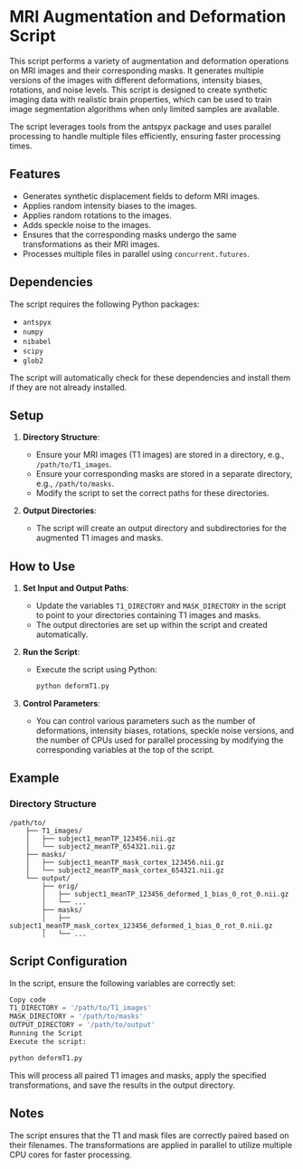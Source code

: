 # MRI Augmentation and Deformation Script

This script performs a variety of augmentation and deformation operations on MRI images and their corresponding masks. It generates multiple versions of the images with different deformations, intensity biases, rotations, and noise levels. This script is designed to create synthetic imaging data with realistic brain properties, which can be used to train image segmentation algorithms when only limited samples are available.

The script leverages tools from the antspyx package and uses parallel processing to handle multiple files efficiently, ensuring faster processing times.

## Features

- Generates synthetic displacement fields to deform MRI images.
- Applies random intensity biases to the images.
- Applies random rotations to the images.
- Adds speckle noise to the images.
- Ensures that the corresponding masks undergo the same transformations as their MRI images.
- Processes multiple files in parallel using `concurrent.futures`.

## Dependencies

The script requires the following Python packages:

- `antspyx`
- `numpy`
- `nibabel`
- `scipy`
- `glob2`

The script will automatically check for these dependencies and install them if they are not already installed.

## Setup

1. **Directory Structure**: 
    - Ensure your MRI images (T1 images) are stored in a directory, e.g., `/path/to/T1_images`.
    - Ensure your corresponding masks are stored in a separate directory, e.g., `/path/to/masks`.
    - Modify the script to set the correct paths for these directories.

2. **Output Directories**:
    - The script will create an output directory and subdirectories for the augmented T1 images and masks.

## How to Use

1. **Set Input and Output Paths**:
    - Update the variables `T1_DIRECTORY` and `MASK_DIRECTORY` in the script to point to your directories containing T1 images and masks.
    - The output directories are set up within the script and created automatically.

2. **Run the Script**:
    - Execute the script using Python:
      ```bash
      python deformT1.py
      ```

3. **Control Parameters**:
    - You can control various parameters such as the number of deformations, intensity biases, rotations, speckle noise versions, and the number of CPUs used for parallel processing by modifying the corresponding variables at the top of the script.

## Example

### Directory Structure

```text
/path/to/
    ├── T1_images/
    │   ├── subject1_meanTP_123456.nii.gz
    │   └── subject2_meanTP_654321.nii.gz
    ├── masks/
    │   ├── subject1_meanTP_mask_cortex_123456.nii.gz
    │   └── subject2_meanTP_mask_cortex_654321.nii.gz
    └── output/
        ├── orig/
        │   ├── subject1_meanTP_123456_deformed_1_bias_0_rot_0.nii.gz
        │   └── ...
        ├── masks/
        │   ├── subject1_meanTP_mask_cortex_123456_deformed_1_bias_0_rot_0.nii.gz
        │   └── ...
```

##  Script Configuration
In the script, ensure the following variables are correctly set:


``` python
Copy code
T1_DIRECTORY = '/path/to/T1_images'
MASK_DIRECTORY = '/path/to/masks'
OUTPUT_DIRECTORY = '/path/to/output'
Running the Script
Execute the script:
``` 
``` bash
python deformT1.py
```

This will process all paired T1 images and masks, apply the specified transformations, and save the results in the output directory.

##  Notes
The script ensures that the T1 and mask files are correctly paired based on their filenames.
The transformations are applied in parallel to utilize multiple CPU cores for faster processing.
